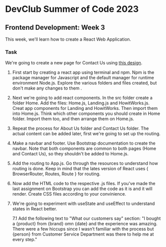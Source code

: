 # DevClub Summer of Code 2023

## Frontend Development: Week 3

This week, we'll learn how to create a React Web Application. 

### Task 

We're going to create a new page for Contact Us using [this design](https://www.figma.com/file/N7yxyydXHp3mFS5jW8N0Bl/E-commerce-(Website)-(Community)?type=design&node-id=0-1&mode=design&t=rTpq6IsP5VAJK9M9-0).

1. First start by creating a react app using terminal and npm. Npm is the package manager for Javascript and the default manager for runtime environment Node.js. Explore the various folders and files created, but don't make any changes to them .

2. Next we're going to add react components. In the src folder create a folder Home. Add the files: Home.js, Landing.js and HowitWorks.js. Creat app components for Landing and HowitWorks. Then import them into Home.js. Think which other components you should create in Home folder. Import them too, and then arrange them on Home.js.

3. Repeat the process for About Us folder and Contact Us folder. The actual content can be added later, first we're going to set up the routing. 

4. Make a navbar and footer. Use Bootstrap documentation to create the navbar. Note that both components are common to both pages (Home and Contact Us), so they shouldn't be added to Home.js.

5. Add the routing to App.js. Go through the resources to understand how routing is done. Keep in mind that the lates version of React uses { BrowserRouter, Routes, Route } for routing.

6. Now add the HTML code to the respective .js files. If you've made the last assignment on Bootstrap you can add the code as it is and it will render. Create CSS files according to your convinience.

7. We're going to experiment with useState and useEffect to understand states in React better.
   
    7.1 Add the following text to "What our customers say" section:
         "I bought a {product} from {brand} omn {date} and the experience was amazing. There were a few hiccups since I wasn’t familiar with the process but {person} from Customer Service            Department was there to help me at every step."
